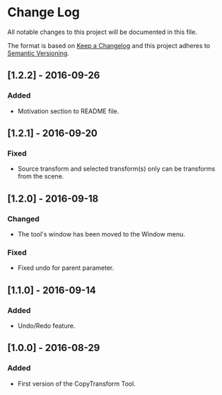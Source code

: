 # Change Log
All notable changes to this project will be documented in this file.

The format is based on [Keep a Changelog](http://keepachangelog.com/)
and this project adheres to [Semantic Versioning](http://semver.org/).

## [1.2.2] - 2016-09-26
### Added
- Motivation section to README file.

## [1.2.1] - 2016-09-20
### Fixed
- Source transform and selected transform(s) only can be transforms from the scene.

## [1.2.0] - 2016-09-18
### Changed
- The tool's window has been moved to the Window menu.

### Fixed
- Fixed undo for parent parameter.

## [1.1.0] - 2016-09-14
### Added
- Undo/Redo feature.

## [1.0.0] - 2016-08-29
### Added
- First version of the CopyTransform Tool.
